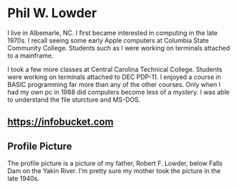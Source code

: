 # Phil W. Lowder

I live in Albemarle, NC. I first became interested in computing in the late 1970s.
I recall seeing some early Apple computers at Columbia State Community College.
Students such as I were working on terminals attached to a mainframe.

I took a few more classes at Central Carolina Technical College.
Students were working on terminals attached to DEC PDP-11. I enjoyed a course in BASIC programming
far more than any of the other courses. Only when I had my own pc in 1988 did computers become less of a mystery.
I was able to understand the file sturcture and MS-DOS. 

## https://infobucket.com


## Profile Picture

The profile picture is a picture of my father, Robert F. Lowder, below Falls Dam on the Yakin River. I'm pretty sure my mother took the picture
in the late 1940s. 

<!---
philwlowder/philwlowder is a ✨ special ✨ repository because its `README.md` (this file) appears on your GitHub profile.
You can click the Preview link to take a look at your changes.
--->
